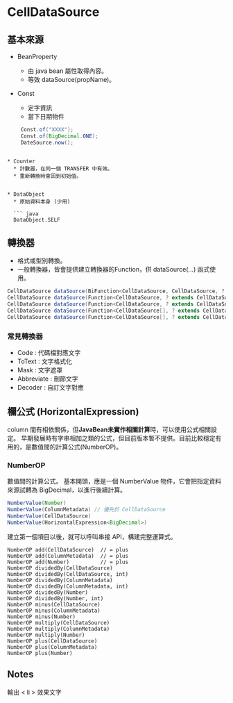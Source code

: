 

# CellDataSource


## 基本來源

* BeanProperty
  * 由 java bean 屬性取得內容。
  * 等效 dataSource(propName)。
  

* Const 
  * 定字資訊
  * 當下日期物件
   ``` java
    Const.of("XXXX");
    Const.of(BigDecimal.ONE);
    DateSource.now();
```
    
* Counter 
  * 計數器，在同一個 TRANSFER 中有效。
  * 重新轉換時會回到初始值。


* DataObject
  * 原始資料本身 (少用)
  
  ``` java 
  DataObject.SELF
 ```

## 轉換器

  * 格式或型別轉換。
  * 一般轉換器，皆會提供建立轉換器的Function，供 dataSource(...) 函式使用。
  
```java
CellDataSource dataSource(BiFunction<CellDataSource, CellDataSource, ? extends CellDataSource>, String, String)
CellDataSource dataSource(Function<CellDataSource, ? extends CellDataSource>, CellDataSource)
CellDataSource dataSource(Function<CellDataSource, ? extends CellDataSource>, String)
CellDataSource dataSource(Function<CellDataSource[], ? extends CellDataSource>, CellDataSource...)
CellDataSource dataSource(Function<CellDataSource[], ? extends CellDataSource>, String...)
```
  

### 常見轉換器

   * Code : 代碼檔對應文字
   * ToText : 文字格式化
   * Mask : 文字遮罩
   * Abbreviate : 刪節文字
   * Decoder : 自訂文字對應


## 欄公式 (HorizontalExpression)

  column 間有相依關係，但**JavaBean未實作相關計算**時，可以使用公式相關設定。
  早期發展時有字串相加之類的公式，但目前版本暫不提供。目前比較穩定有用的，是數值間的計算公式(NumberOP)。  


### NumberOP

  數值間的計算公式。
  基本開頭，應是一個 NumberValue 物件，它會把指定資料來源試轉為 BigDecimal，以進行後續計算。  
  
  ``` java
NumberValue(Number)  
NumberValue(ColumnMetadata) // 優先於 CellDataSource
NumberValue(CellDataSource)
NumberValue(HorizontalExpression<BigDecimal>)
  ```
  
  建立第一個項目以後，就可以呼叫串接 API，構建完整運算式。
  
  ```
NumberOP add(CellDataSource)  // = plus
NumberOP add(ColumnMetadata)  // = plus
NumberOP add(Number)          // = plus
NumberOP dividedBy(CellDataSource)
NumberOP dividedBy(CellDataSource, int)
NumberOP dividedBy(ColumnMetadata)
NumberOP dividedBy(ColumnMetadata, int)
NumberOP dividedBy(Number)
NumberOP dividedBy(Number, int)
NumberOP minus(CellDataSource)
NumberOP minus(ColumnMetadata)
NumberOP minus(Number)
NumberOP multiply(CellDataSource)
NumberOP multiply(ColumnMetadata)
NumberOP multiply(Number)
NumberOP plus(CellDataSource)
NumberOP plus(ColumnMetadata)
NumberOP plus(Number)  
  ```
  
  
  
## Notes

輸出 \< li \> 效果文字


    
  
  
  
  
      


